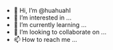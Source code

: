 - 👋 Hi, I’m @huahuahl
- 👀 I’m interested in ...
- 🌱 I’m currently learning ...
- 💞️ I’m looking to collaborate on ...
- 📫 How to reach me ...

<!---
huahuahl/huahuahl is a ✨ special ✨ repository because its `README.md` (this file) appears on your GitHub profile.
You can click the Preview link to take a look at your changes.
--->

